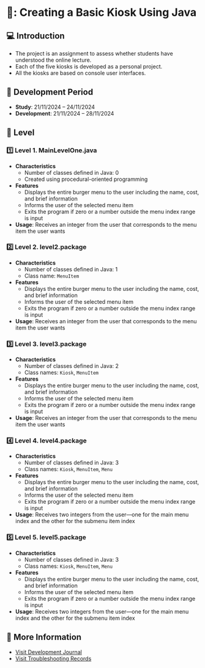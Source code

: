 # 🍔: Creating a Basic Kiosk Using Java

## 💻 Introduction
- The project is an assignment to assess whether students have understood the online lecture.
- Each of the five kiosks is developed as a personal project.
- All the kiosks are based on console user interfaces. 
  

## 📆 Development Period
- **Study**: 21/11/2024 – 24/11/2024
- **Development**: 21/11/2024 – 28/11/2024

## 🚀 Level

### 1️⃣ Level 1. MainLevelOne.java
- **Characteristics**
  - Number of classes defined in Java: 0
  - Created using procedural-oriented programming
- **Features** 
  - Displays the entire burger menu to the user including the name, cost, and brief information 
  - Informs the user of the selected menu item
  - Exits the program if zero or a number outside the menu index range is input
- **Usage**: Receives an integer from the user that corresponds to the menu item the user wants

### 2️⃣ Level 2. level2.package
- **Characteristics**
  - Number of classes defined in Java: 1
  - Class name: `MenuItem`
- **Features**
  - Displays the entire burger menu to the user including the name, cost, and brief information 
  - Informs the user of the selected menu item
  - Exits the program if zero or a number outside the menu index range is input
- **Usage**: Receives an integer from the user that corresponds to the menu item the user wants

### 3️⃣ Level 3. level3.package
- **Characteristics**
  - Number of classes defined in Java: 2
  - Class names: `Kiosk`, `MenuItem` 
- **Features**
  - Displays the entire burger menu to the user including the name, cost, and brief information 
  - Informs the user of the selected menu item
  - Exits the program if zero or a number outside the menu index range is input
- **Usage**: Receives an integer from the user that corresponds to the menu item the user wants

### 4️⃣ Level 4. level4.package
- **Characteristics**
  - Number of classes defined in Java: 3
  - Class names: `Kiosk`, `MenuItem`, `Menu` 
- **Features**
  - Displays the entire burger menu to the user including the name, cost, and brief information 
  - Informs the user of the selected menu item
  - Exits the program if zero or a number outside the menu index range is input
- **Usage**: Receives two integers from the user—one for the main menu index and the other for the submenu item index

### 5️⃣ Level 5. level5.package
- **Characteristics**
  - Number of classes defined in Java: 3
  - Class names: `Kiosk`, `MenuItem`, `Menu` 
- **Features**
  - Displays the entire burger menu to the user including the name, cost, and brief information 
  - Informs the user of the selected menu item
  - Exits the program if zero or a number outside the menu index range is input
- **Usage**: Receives two integers from the user—one for the main menu index and the other for the submenu item index

## 📜 More Information
- [Visit Development Journal](https://writingforever162.tistory.com)
- [Visit Troubleshooting Records](https://writingforever162.tistory.com/category/Troubleshooting%3A%20%EB%AC%B4%EC%97%87%EC%9D%B4%20%EB%AC%B8%EC%A0%9C%EC%98%80%EB%8A%94%EA%B0%80%3F)

